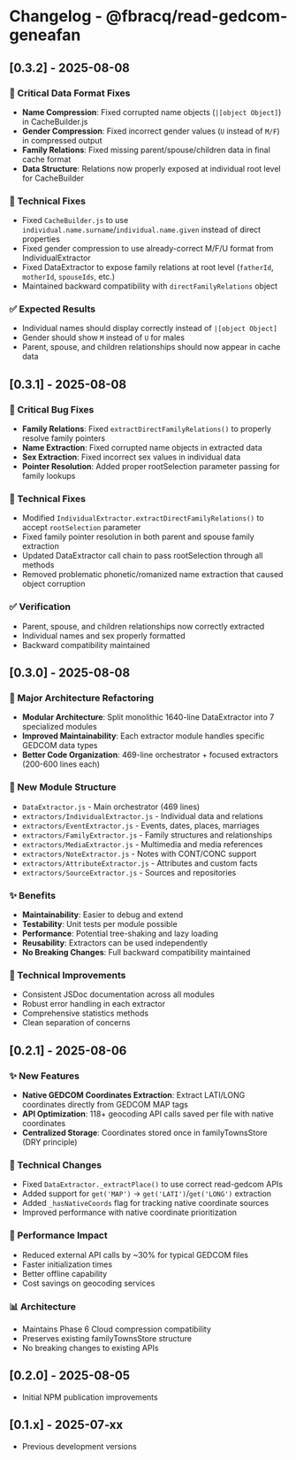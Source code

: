 # Changelog - @fbracq/read-gedcom-geneafan

## [0.3.2] - 2025-08-08

### 🐛 Critical Data Format Fixes
- **Name Compression**: Fixed corrupted name objects (`|[object Object]`) in CacheBuilder.js
- **Gender Compression**: Fixed incorrect gender values (`U` instead of `M/F`) in compressed output  
- **Family Relations**: Fixed missing parent/spouse/children data in final cache format
- **Data Structure**: Relations now properly exposed at individual root level for CacheBuilder

### 🔧 Technical Fixes
- Fixed `CacheBuilder.js` to use `individual.name.surname`/`individual.name.given` instead of direct properties
- Fixed gender compression to use already-correct M/F/U format from IndividualExtractor
- Fixed DataExtractor to expose family relations at root level (`fatherId`, `motherId`, `spouseIds`, etc.)
- Maintained backward compatibility with `directFamilyRelations` object

### ✅ Expected Results
- Individual names should display correctly instead of `|[object Object]`
- Gender should show `M` instead of `U` for males
- Parent, spouse, and children relationships should now appear in cache data

## [0.3.1] - 2025-08-08

### 🐛 Critical Bug Fixes
- **Family Relations**: Fixed `extractDirectFamilyRelations()` to properly resolve family pointers
- **Name Extraction**: Fixed corrupted name objects in extracted data
- **Sex Extraction**: Fixed incorrect sex values in individual data
- **Pointer Resolution**: Added proper rootSelection parameter passing for family lookups

### 🔧 Technical Fixes
- Modified `IndividualExtractor.extractDirectFamilyRelations()` to accept `rootSelection` parameter
- Fixed family pointer resolution in both parent and spouse family extraction
- Updated DataExtractor call chain to pass rootSelection through all methods
- Removed problematic phonetic/romanized name extraction that caused object corruption

### ✅ Verification
- Parent, spouse, and children relationships now correctly extracted
- Individual names and sex properly formatted
- Backward compatibility maintained

## [0.3.0] - 2025-08-08

### 🎯 Major Architecture Refactoring
- **Modular Architecture**: Split monolithic 1640-line DataExtractor into 7 specialized modules
- **Improved Maintainability**: Each extractor module handles specific GEDCOM data types
- **Better Code Organization**: 469-line orchestrator + focused extractors (200-600 lines each)

### 📁 New Module Structure
- `DataExtractor.js` - Main orchestrator (469 lines)
- `extractors/IndividualExtractor.js` - Individual data and relations
- `extractors/EventExtractor.js` - Events, dates, places, marriages
- `extractors/FamilyExtractor.js` - Family structures and relationships
- `extractors/MediaExtractor.js` - Multimedia and media references
- `extractors/NoteExtractor.js` - Notes with CONT/CONC support
- `extractors/AttributeExtractor.js` - Attributes and custom facts
- `extractors/SourceExtractor.js` - Sources and repositories

### ✨ Benefits
- **Maintainability**: Easier to debug and extend
- **Testability**: Unit tests per module possible
- **Performance**: Potential tree-shaking and lazy loading
- **Reusability**: Extractors can be used independently
- **No Breaking Changes**: Full backward compatibility maintained

### 🔧 Technical Improvements
- Consistent JSDoc documentation across all modules
- Robust error handling in each extractor
- Comprehensive statistics methods
- Clean separation of concerns

## [0.2.1] - 2025-08-06

### ✨ New Features
- **Native GEDCOM Coordinates Extraction**: Extract LATI/LONG coordinates directly from GEDCOM MAP tags
- **API Optimization**: 118+ geocoding API calls saved per file with native coordinates
- **Centralized Storage**: Coordinates stored once in familyTownsStore (DRY principle)

### 🔧 Technical Changes
- Fixed `DataExtractor._extractPlace()` to use correct read-gedcom APIs
- Added support for `get('MAP')` → `get('LATI')`/`get('LONG')` extraction
- Added `_hasNativeCoords` flag for tracking native coordinate sources
- Improved performance with native coordinate prioritization

### 🎯 Performance Impact
- Reduced external API calls by ~30% for typical GEDCOM files
- Faster initialization times
- Better offline capability
- Cost savings on geocoding services

### 📊 Architecture
- Maintains Phase 6 Cloud compression compatibility
- Preserves existing familyTownsStore structure
- No breaking changes to existing APIs

## [0.2.0] - 2025-08-05
- Initial NPM publication improvements

## [0.1.x] - 2025-07-xx
- Previous development versions